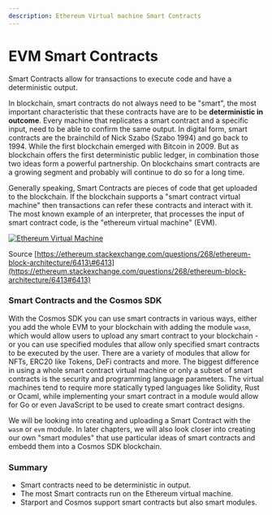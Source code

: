```yaml
---
description: Ethereum Virtual machine Smart Contracts
---
```


# EVM Smart Contracts

Smart Contracts allow for transactions to execute code and have a deterministic output.

In blockchain, smart contracts do not always need to be "smart", the most important characteristic that these contracts have are to be **deterministic in outcome**. Every machine that replicates a smart contract and a specific input, need to be able to confirm the same output. In digital form, smart contracts are the brainchild of Nick Szabo \(Szabo 1994\) and go back to 1994. While the first blockchain emerged with Bitcoin in 2009. But as blockchain offers the first deterministic public ledger, in combination those two ideas form a powerful partnership. On blockchains smart contracts are a growing segment and probably will continue to do so for a long time.

Generally speaking, Smart Contracts are pieces of code that get uploaded to the blockchain. If the blockchain supports a "smart contract virtual machine" then transactions can refer these contracts and interact with it. The most known example of an interpreter, that processes the input of smart contract code, is the "ethereum virtual machine" \(EVM\).

[![Ethereum Virtual Machine](https://github.com/tendermint/starport/raw/develop/docs/4%20EVM%20smart%20contracts/evm_structure.jpg)](https://github.com/tendermint/starport/blob/develop/docs/4%20EVM%20smart%20contracts/evm_structure.jpg)

Source [https://ethereum.stackexchange.com/questions/268/ethereum-block-architecture/6413\#6413](https://ethereum.stackexchange.com/questions/268/ethereum-block-architecture/6413#6413)

### Smart Contracts and the Cosmos SDK

With the Cosmos SDK you can use smart contracts in various ways, either you add the whole EVM to your blockchain with adding the module `wasm`, which would allow users to upload any smart contract to your blockchain - or you can use specified modules that allow only specified smart contracts to be executed by the user. There are a variety of modules that allow for NFTs, ERC20 like Tokens, DeFi contracts and more. The biggest difference in using a whole smart contract virtual machine or only a subset of smart contracts is the security and programming language parameters. The virtual machines tend to require more statically typed languages like Solidity, Rust or Ocaml, while implementing your smart contract in a module would allow for Go or even JavaScript to be used to create smart contract designs.

We will be looking into creating and uploading a Smart Contract with the `wasm` or `evm` module. In later chapters, we will also look closer into creating our own "smart modules" that use particular ideas of smart contracts and embedd them into a Cosmos SDK blockchain.

### Summary

* Smart contracts need to be deterministic in output.
* The most Smart contracts run on the Ethereum virtual machine.
* Starport and Cosmos support smart contracts but also smart modules.

